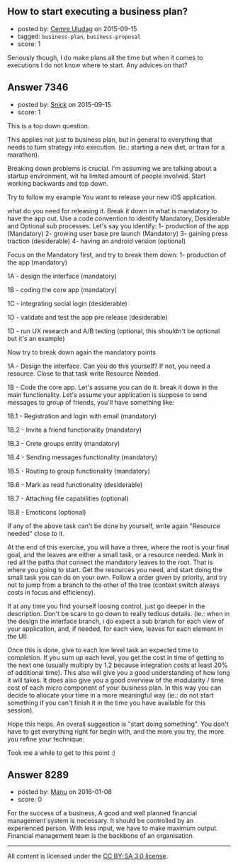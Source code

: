 ## How to start executing a business plan?

- posted by: [Cemre Uludag](https://stackexchange.com/users/5729786/cemre-uludag) on 2015-09-15
- tagged: `business-plan`, `business-proposal`
- score: 1

<p>Seriously though, I do make plans all the time but when it comes to executions I do not know where to start. Any advices on that?</p>



## Answer 7346

- posted by: [Snick](https://stackexchange.com/users/933131/snick) on 2015-09-15
- score: 1

<p>This is a top down question. </p>

<p>This applies not just to business plan, but in general to everything that needs to turn strategy into execution. (ie.: starting a new diet, or train for a marathon).</p>

<p>Breaking down problems is crucial.
I'm assuming we are talking about a startup environment, wit ha limited amount of people involved.
Start working backwards and top down.  </p>

<p>Try to follow my example
You want to release your new iOS application.</p>

<p>what do you need for releasing it.
Break it down in what is mandatory to have the app out.
Use a code convention to identify  Mandatory, Desiderable and Optional sub processes.
Let's say you identify:
1- production of the app (Mandatory)
2- growing user base pre launch (Mandatory)
3- gaining press traction (desiderable)
4- having an android version (optional)</p>

<p>Focus on the Mandatory first, and try to break them down:
1- production of the app (mandatory)</p>

<p>1A - design the interface (mandatory)</p>

<p>1B - coding the core app (mandatory)</p>

<p>1C - integrating social login (desiderable)</p>

<p>1D - validate and test the app pre release (desiderable)</p>

<p>1D - run UX research and A/B testing (optional, this shouldn't be optional but it's an example)</p>

<p>Now try to break down again the mandatory points</p>

<p>1A - Design the interface.
Can you do this yourself? If not, you need a resource. Close to that task write Resource Needed.</p>

<p>1B - Code the core app. Let's assume you can do it. break it down in the main functionality. Let's assume your application is suppose to send messages to group of friends, you'll have something like:</p>

<p>1B.1 - Registration and login with email  (mandatory)</p>

<p>1B.2 - Invite a friend functionality  (mandatory)</p>

<p>1B.3 - Crete groups entity  (mandatory)</p>

<p>1B.4 - Sending messages functionality  (mandatory)</p>

<p>1B.5 - Routing to group functionality  (mandatory)</p>

<p>1B.6 - Mark as read functionality  (desiderable)</p>

<p>1B.7 - Attaching file capabilities  (optional)</p>

<p>1B.8 - Emoticons (optional)</p>

<p>If any of the above task can't be done by yourself, write again "Resource needed" close to it.</p>

<p>At the end of this exercise, you will have a three, where the root is your final goal, and the leaves are either a small task, or a resource needed.
Mark in red all the paths that connect the mandatory leaves to the root.
That is where you going to start. Get the resources you need, and start doing the small task you can do on your own.
Follow a order given by priority, and try not to jump from a branch to the other of the tree (context switch always costs in focus and efficiency).</p>

<p>If at any time you find yourself loosing control, just go deeper in the description. Don't be scare to go down to really tedious details. (ie.: when in the design the interface branch, i do expect a sub branch for each view of your application, and, if needed, for each view, leaves for each element in the UI).</p>

<p>Once this is done, give to each low level task an expected time to completion. If you sum up each level, you get the cost in time of getting to the next one (usually multiply by 1.2 because integration costs at least 20% of additional time).  This also will give you a good understanding of how long it will takes. It does also give you a good overview of the modularity / time cost of each micro component of your business plan. In this way you can decide to allocate your time in a more meaningful way (ie.: do not start something if you can't finish it in the time you have available for this session).</p>

<p>Hope this helps. 
An overall suggestion is "start doing something". You don't have to get everything right for begin with, and the more you try, the more you refine your technique. </p>

<p>Took me a while to get to this point :)  </p>



## Answer 8289

- posted by: [Manu](https://stackexchange.com/users/7598082/manu) on 2016-01-08
- score: 0

<p>For the success of a business, A good and well planned financial management system is necessary. It should be controlled by an experienced person. With less input, we have to make maximum output. Financial management team is the backbone of an organisation.</p>




---

All content is licensed under the [CC BY-SA 3.0 license](https://creativecommons.org/licenses/by-sa/3.0/).
